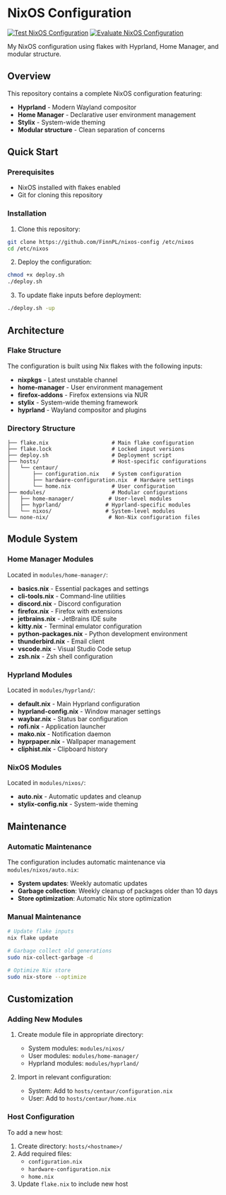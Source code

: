 # NixOS Configuration
[![Test NixOS Configuration](https://github.com/FinnPL/NixOS-Configuration/actions/workflows/test.yml/badge.svg)](https://github.com/FinnPL/NixOS-Configuration/actions/workflows/test.yml)
[![Evaluate NixOS Configuration](https://github.com/FinnPL/NixOS-Configuration/actions/workflows/build.yml/badge.svg)](https://github.com/FinnPL/NixOS-Configuration/actions/workflows/build.yml)

My NixOS configuration using flakes with Hyprland, Home Manager, and modular structure.

## Overview

This repository contains a complete NixOS configuration featuring:
- **Hyprland** - Modern Wayland compositor
- **Home Manager** - Declarative user environment management  
- **Stylix** - System-wide theming
- **Modular structure** - Clean separation of concerns

## Quick Start

### Prerequisites
- NixOS installed with flakes enabled
- Git for cloning this repository

### Installation

1. Clone this repository:
```bash
git clone https://github.com/FinnPL/nixos-config /etc/nixos
cd /etc/nixos
```

2. Deploy the configuration:
```bash
chmod +x deploy.sh
./deploy.sh
```

3. To update flake inputs before deployment:
```bash
./deploy.sh -up
```

## Architecture

### Flake Structure

The configuration is built using Nix flakes with the following inputs:
- **nixpkgs** - Latest unstable channel
- **home-manager** - User environment management
- **firefox-addons** - Firefox extensions via NUR
- **stylix** - System-wide theming framework
- **hyprland** - Wayland compositor and plugins

### Directory Structure

```
├── flake.nix                    # Main flake configuration
├── flake.lock                   # Locked input versions
├── deploy.sh                    # Deployment script
├── hosts/                       # Host-specific configurations
│   └── centaur/
│       ├── configuration.nix    # System configuration
│       ├── hardware-configuration.nix  # Hardware settings
│       └── home.nix             # User configuration
├── modules/                     # Modular configurations
│   ├── home-manager/           # User-level modules
│   ├── hyprland/              # Hyprland-specific modules
│   └── nixos/                 # System-level modules
└── none-nix/                   # Non-Nix configuration files
```

## Module System

### Home Manager Modules

Located in `modules/home-manager/`:

- **basics.nix** - Essential packages and settings
- **cli-tools.nix** - Command-line utilities
- **discord.nix** - Discord configuration
- **firefox.nix** - Firefox with extensions
- **jetbrains.nix** - JetBrains IDE suite
- **kitty.nix** - Terminal emulator configuration
- **python-packages.nix** - Python development environment
- **thunderbird.nix** - Email client
- **vscode.nix** - Visual Studio Code setup
- **zsh.nix** - Zsh shell configuration

### Hyprland Modules

Located in `modules/hyprland/`:

- **default.nix** - Main Hyprland configuration
- **hyprland-config.nix** - Window manager settings
- **waybar.nix** - Status bar configuration
- **rofi.nix** - Application launcher
- **mako.nix** - Notification daemon
- **hyprpaper.nix** - Wallpaper management
- **cliphist.nix** - Clipboard history

### NixOS Modules

Located in `modules/nixos/`:

- **auto.nix** - Automatic updates and cleanup
- **stylix-config.nix** - System-wide theming

## Maintenance

### Automatic Maintenance

The configuration includes automatic maintenance via `modules/nixos/auto.nix`:

- **System updates**: Weekly automatic updates
- **Garbage collection**: Weekly cleanup of packages older than 10 days
- **Store optimization**: Automatic Nix store optimization

### Manual Maintenance

```bash
# Update flake inputs
nix flake update

# Garbage collect old generations
sudo nix-collect-garbage -d

# Optimize Nix store
sudo nix-store --optimize
```

## Customization

### Adding New Modules

1. Create module file in appropriate directory:
   - System modules: `modules/nixos/`
   - User modules: `modules/home-manager/`
   - Hyprland modules: `modules/hyprland/`

2. Import in relevant configuration:
   - System: Add to `hosts/centaur/configuration.nix`
   - User: Add to `hosts/centaur/home.nix`

### Host Configuration

To add a new host:

1. Create directory: `hosts/<hostname>/`
2. Add required files:
   - `configuration.nix`
   - `hardware-configuration.nix`
   - `home.nix`
3. Update `flake.nix` to include new host
